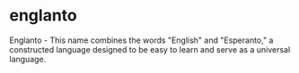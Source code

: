 # englanto
Englanto - This name combines the words "English" and "Esperanto," a constructed language designed to be easy to learn and serve as a universal language.
